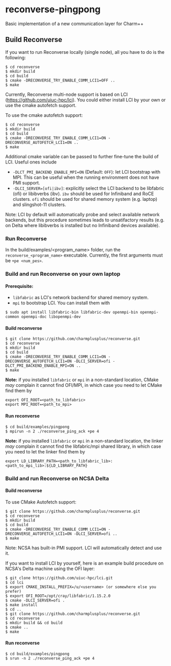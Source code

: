 # reconverse-pingpong
Basic implementation of a new communication layer for Charm++

## Build Reconverse

If you want to run Reconverse locally (single node), all you have to do is the following:  

```
$ cd reconverse
$ mkdir build
$ cd build
$ cmake -DRECONVERSE_TRY_ENABLE_COMM_LCI1=OFF ..
$ make
```

Currently, Reconverse multi-node support is based on LCI (https://github.com/uiuc-hpc/lci). You could either install LCI by your own or use the cmake autofetch support.

To use the cmake autofetch support:
```
$ cd reconverse
$ mkdir build
$ cd build
$ cmake -DRECONVERSE_TRY_ENABLE_COMM_LCI1=ON -DRECONVERSE_AUTOFETCH_LCI1=ON ..
$ make
```

Additional cmake variable can be passed to further fine-tune the build of LCI. Useful ones include
- `-DLCT_PMI_BACKEND_ENABLE_MPI=ON` (Default: `OFF`): let LCI bootstrap with MPI. This can be useful when the running environment does not have PMI support.
- `-DLCI_SERVER=[ofi|ibv]`: explicitly select the LCI backend to be libfabric (ofi) or libibverbs (ibv). `ibv` should be used for Infiniband and RoCE clusters. `ofi` should be used for shared memory system (e.g. laptop) and slingshot-11 clusters.

Note: LCI by default will automatically probe and select available network backends, but this procedure sometimes leads to unsatifactory results (e.g. on Delta where libibverbs is installed but no Infiniband devices available). 

### Run Reconverse

In the build/examples/<program_name> folder, run the `reconverse_<program_name>` executable. Currently, the first arguments must be `+pe <num_pes>`.  

### Build and run Reconverse on your own laptop

#### Prerequisite:
- `libfabric` as LCI's network backend for shared memory system.
- `mpi` to bootstrap LCI.
You can install them with
```
$ sudo apt install libfabric-bin libfabric-dev openmpi-bin openmpi-common openmpi-doc libopenmpi-dev
```

#### Build reconverse
```
$ git clone https://github.com/charmplusplus/reconverse.git
$ cd reconverse
$ mkdir build
$ cd build
$ cmake -DRECONVERSE_TRY_ENABLE_COMM_LCI1=ON -DRECONVERSE_AUTOFETCH_LCI1=ON -DLCI_SERVER=ofi -DLCT_PMI_BACKEND_ENABLE_MPI=ON ..
$ make
```

**Note:** if you installed `libfabric` or `mpi` in a non-standard location, CMake *may* complain it cannot find OFI/MPI, in which case you need to let CMake find them by
```
export OFI_ROOT=<path_to_libfabric>
export MPI_ROOT=<path_to_mpi>
```

#### Run reconverse
```
$ cd build/examples/pingpong
$ mpirun -n 2 ./reconverse_ping_ack +pe 4
```

**Note:** if you installed `libfabric` or `mpi` in a non-standard location, the linker *may* complain it cannot find the libfabric/mpi shared library, in which case you need to let the linker find them by
```
export LD_LIBRARY_PATH=<path_to_libfabric_lib>:<path_to_mpi_lib>:${LD_LIBRARY_PATH}
```

### Build and run Reconverse on NCSA Delta

#### Build reconverse
To use CMake Autofetch support:
```
$ git clone https://github.com/charmplusplus/reconverse.git
$ cd reconverse
$ mkdir build
$ cd build
$ cmake -DRECONVERSE_TRY_ENABLE_COMM_LCI1=ON -DRECONVERSE_AUTOFETCH_LCI1=ON -DLCI_SERVER=ofi ..
$ make
```

Note: NCSA has built-in PMI support. LCI will automatically detect and use it.

If you want to install LCI by yourself, here is an example build procedure on NCSA's Delta machine using the OFI layer:

```
$ git clone https://github.com/uiuc-hpc/lci.git
$ cd lci
$ export CMAKE_INSTALL_PREFIX=/u/<username> (or somewhere else you prefer)
$ export OFI_ROOT=/opt/cray/libfabric/1.15.2.0
$ cmake -DLCI_SERVER=ofi .
$ make install
$ cd ..
$ git clone https://github.com/charmplusplus/reconverse.git
$ cd reconverse
$ mkdir build && cd build
$ cmake ..
$ make
```

#### Run reconverse
```
$ cd build/examples/pingpong
$ srun -n 2 ./reconverse_ping_ack +pe 4
```
